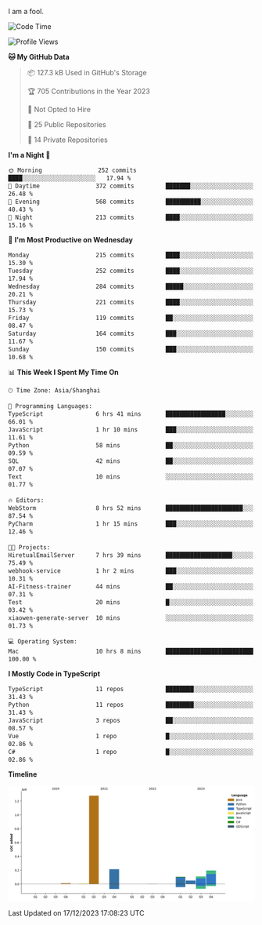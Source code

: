 I am a fool.

<!--START_SECTION:waka-->
![Code Time](http://img.shields.io/badge/Code%20Time-980%20hrs%2028%20mins-blue)

![Profile Views](http://img.shields.io/badge/Profile%20Views-0-blue)

**🐱 My GitHub Data** 

> 📦 127.3 kB Used in GitHub's Storage 
 > 
> 🏆 705 Contributions in the Year 2023
 > 
> 🚫 Not Opted to Hire
 > 
> 📜 25 Public Repositories 
 > 
> 🔑 14 Private Repositories 
 > 
**I'm a Night 🦉** 

```text
🌞 Morning                252 commits         ████░░░░░░░░░░░░░░░░░░░░░   17.94 % 
🌆 Daytime                372 commits         ███████░░░░░░░░░░░░░░░░░░   26.48 % 
🌃 Evening                568 commits         ██████████░░░░░░░░░░░░░░░   40.43 % 
🌙 Night                  213 commits         ████░░░░░░░░░░░░░░░░░░░░░   15.16 % 
```
📅 **I'm Most Productive on Wednesday** 

```text
Monday                   215 commits         ████░░░░░░░░░░░░░░░░░░░░░   15.30 % 
Tuesday                  252 commits         ████░░░░░░░░░░░░░░░░░░░░░   17.94 % 
Wednesday                284 commits         █████░░░░░░░░░░░░░░░░░░░░   20.21 % 
Thursday                 221 commits         ████░░░░░░░░░░░░░░░░░░░░░   15.73 % 
Friday                   119 commits         ██░░░░░░░░░░░░░░░░░░░░░░░   08.47 % 
Saturday                 164 commits         ███░░░░░░░░░░░░░░░░░░░░░░   11.67 % 
Sunday                   150 commits         ███░░░░░░░░░░░░░░░░░░░░░░   10.68 % 
```


📊 **This Week I Spent My Time On** 

```text
🕑︎ Time Zone: Asia/Shanghai

💬 Programming Languages: 
TypeScript               6 hrs 41 mins       █████████████████░░░░░░░░   66.01 % 
JavaScript               1 hr 10 mins        ███░░░░░░░░░░░░░░░░░░░░░░   11.61 % 
Python                   58 mins             ██░░░░░░░░░░░░░░░░░░░░░░░   09.59 % 
SQL                      42 mins             ██░░░░░░░░░░░░░░░░░░░░░░░   07.07 % 
Text                     10 mins             ░░░░░░░░░░░░░░░░░░░░░░░░░   01.77 % 

🔥 Editors: 
WebStorm                 8 hrs 52 mins       ██████████████████████░░░   87.54 % 
PyCharm                  1 hr 15 mins        ███░░░░░░░░░░░░░░░░░░░░░░   12.46 % 

🐱‍💻 Projects: 
HiretualEmailServer      7 hrs 39 mins       ███████████████████░░░░░░   75.49 % 
webhook-service          1 hr 2 mins         ███░░░░░░░░░░░░░░░░░░░░░░   10.31 % 
AI-Fitness-trainer       44 mins             ██░░░░░░░░░░░░░░░░░░░░░░░   07.31 % 
Test                     20 mins             █░░░░░░░░░░░░░░░░░░░░░░░░   03.42 % 
xiaowen-generate-server  10 mins             ░░░░░░░░░░░░░░░░░░░░░░░░░   01.73 % 

💻 Operating System: 
Mac                      10 hrs 8 mins       █████████████████████████   100.00 % 
```

**I Mostly Code in TypeScript** 

```text
TypeScript               11 repos            ████████░░░░░░░░░░░░░░░░░   31.43 % 
Python                   11 repos            ████████░░░░░░░░░░░░░░░░░   31.43 % 
JavaScript               3 repos             ██░░░░░░░░░░░░░░░░░░░░░░░   08.57 % 
Vue                      1 repo              █░░░░░░░░░░░░░░░░░░░░░░░░   02.86 % 
C#                       1 repo              █░░░░░░░░░░░░░░░░░░░░░░░░   02.86 % 
```



**Timeline**

![Lines of Code chart](https://raw.githubusercontent.com/VeejaLiu/VeejaLiu/master/assets/bar_graph.png)


 Last Updated on 17/12/2023 17:08:23 UTC
<!--END_SECTION:waka-->
